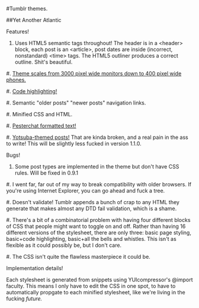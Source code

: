 #Tumblr themes.

##Yet Another Atlantic

Features!

1. Uses HTML5 semantic tags throughout! The header is in a &lt;header&gt; block, each post is an &lt;article&gt;, post dates are inside (incorrect, nonstandard) &lt;time&gt; tags. The HTML5 outliner produces a correct outline. Shit's beautiful.

#. <a href="http://c1qfxugcgy0.tumblr.com/post/17714651298/responsive-design-hijinx">Theme scales from 3000 pixel wide monitors down to 400 pixel wide phones.</a>

#. <a href="c1qfxugcgy0.tumblr.com/post/17363683243/wait-a-minute">Code highlighting!</a>

#. Semantic "older posts" "newer posts" navigation links.

#. Minified CSS and HTML.

#. <a href="http://c1qfxugcgy0.tumblr.com/post/13182369086/how-to-use-css-to-format-pesterlog-text">Pesterchat formatted text!</a>

#. <a href="http://c1qfxugcgy0.tumblr.com/post/16071364335/theworstpersonintheworld-zachandmax-this">Yotsuba-themed posts!</a> That are kinda broken, and a real pain in the ass to write! This will be slightly less fucked in version 1.1.0.

Bugs!

1. Some post types are implemented in the theme but don't have CSS rules. Will be fixed in 0.9.1

#. I went far, far out of my way to break compatibility with older browsers. If you're using Internet Explorer, you can go ahead and fuck a tree.

#. Doesn't validate! Tumblr appends a bunch of crap to any HTML they generate that makes almost any DTD fail validation, which is a shame.

#. There's a bit of a combinatorial problem with having four different blocks of CSS that people might want to toggle on and off. Rather than having 16 different versions of the stylesheet, there are only three: basic page styling, basic+code highlighting, basic+all the bells and whistles. This isn't as flexible as it could possibly be, but I don't care.

#. The CSS isn't quite the flawless masterpiece it could be.

Implementation details!

Each stylesheet is generated from snippets using YUIcompressor's @import faculty. This means I only have to edit the CSS in one spot, to have to automatically propgate to each minified stylesheet, like we're living in the fucking *future.*

